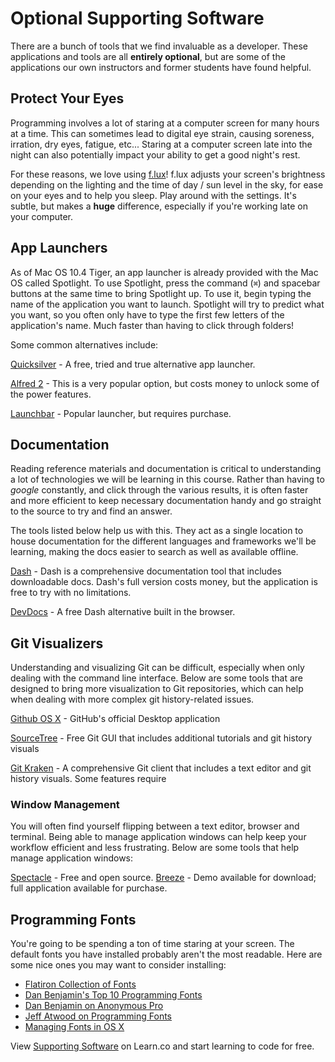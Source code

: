 # Optional Supporting Software

There are a bunch of tools that we find invaluable as a developer. These
applications and tools are all **entirely optional**, but are some of the applications our own instructors and former students have found helpful.

## Protect Your Eyes

Programming involves a lot of staring at a computer screen for many hours at a
time. This can sometimes lead to digital eye strain, causing soreness, irration,
dry eyes, fatigue, etc... Staring at a computer screen late into the night can
also potentially impact your ability to get a good night's rest.

For these reasons, we love using [f.lux](https://justgetflux.com/)! f.lux
adjusts your screen's brightness depending on the lighting and the time of day /
sun level in the sky, for ease on your eyes and to help you sleep. Play around
with the settings. It's subtle, but makes a **huge** difference, especially if
you're working late on your computer.

## App Launchers

As of Mac OS 10.4 Tiger, an app launcher is already provided with the Mac OS
called Spotlight. To use Spotlight, press the command (`⌘`) and spacebar buttons
at the same time to bring Spotlight up. To use it, begin typing the name of the
application you want to launch. Spotlight will try to predict what you want, so
you often only have to type the first few letters of the application's name. Much
faster than having to click through folders!

Some common alternatives include:

[Quicksilver](http://qsapp.com/) - A free, tried and true alternative app launcher.

[Alfred 2](http://www.alfredapp.com/) - This is a very popular option, but costs
money to unlock some of the power features.

[Launchbar](http://www.obdev.at/products/launchbar/index.html) - Popular launcher, but requires purchase.

## Documentation

Reading reference materials and documentation is critical to understanding a lot
of technologies we will be learning in this course. Rather than having to
_google_ constantly, and click through the various results, it is often faster
and more efficient to keep necessary documentation handy and go straight to the
source to try and find an answer.

The tools listed below help us with this. They act as a single location to house
documentation for the different languages and frameworks we'll be learning, making
the docs easier to search as well as available offline.

[Dash](http://kapeli.com/dash) - Dash is a comprehensive documentation tool that
includes downloadable docs. Dash's full version costs money, but the application
is free to try with no limitations.

[DevDocs](http://devdocs.io/) - A free Dash alternative built in the browser.

## Git Visualizers

Understanding and visualizing Git can be difficult, especially when only dealing
with the command line interface. Below are some tools that are designed to bring
more visualization to Git repositories, which can help when dealing with more
complex git history-related issues.

[Github OS X](https://desktop.github.com/) - GitHub's official Desktop application

[SourceTree](http://www.sourcetreeapp.com/) - Free Git GUI that includes additional tutorials and git history visuals

[Git Kraken](https://www.gitkraken.com/) - A comprehensive Git client that includes
a text editor and git history visuals. Some features require 

### Window Management

You will often find yourself flipping between a text editor, browser and
terminal. Being able to manage application windows can help keep your workflow
efficient and less frustrating. Below are some tools that help manage
application windows:

[Spectacle](http://spectacleapp.com/) - Free and open source.
[Breeze](http://www.autumnapps.com/breeze/) - Demo available for download; full application available for purchase.

## Programming Fonts

You're going to be spending a ton of time staring at your screen. The default
fonts you have installed probably aren't the most readable. Here are some nice
ones you may want to consider installing:

- [Flatiron Collection of Fonts](http://flatiron-school.s3.amazonaws.com/resources/programming%20fonts.zip)
- [Dan Benjamin's Top 10 Programming Fonts](http://hivelogic.com/articles/top-10-programming-fonts/)
- [Dan Benjamin on Anonymous Pro](http://hivelogic.com/articles/anonymous-pro-programming-monospace-font)
- [Jeff Atwood on Programming Fonts](http://www.codinghorror.com/blog/2007/10/revisiting-programming-fonts.html)
- [Managing Fonts in OS X](http://support.apple.com/kb/ht2435)

<p data-visibility='hidden'>View <a href='https://learn.co/lessons/bonus-setup-readme' title='Supporting Software'>Supporting Software</a> on Learn.co and start learning to code for free.</p>
